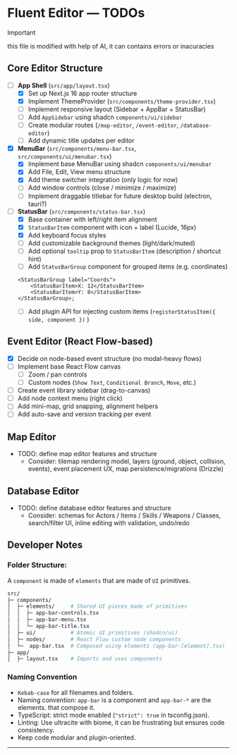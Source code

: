 # Fluent Editor — TODOs

> [!IMPORTANT]
> this file is modified with help of AI, it can contains errors or inacuracies

## Core Editor Structure

- [ ] **App Shell** (`src/app/layout.tsx`)
  - [x] Set up Next.js 16 app router structure
  - [x] Implement ThemeProvider (`src/components/theme-provider.tsx`)
  - [ ] Implement responsive layout (Sidebar + AppBar + StatusBar)
  - [ ] Add `AppSidebar` using shadcn `components/ui/sidebar`
  - [ ] Create modular routes (`/map-editor`, `/event-editor`,
        `/database-editor`)
  - [ ] Add dynamic title updates per editor

- [x] **MenuBar** (`src/components/menu-bar.tsx`,
      `src/components/ui/menubar.tsx`)
  - [x] Implement base MenuBar using shadcn `components/ui/menubar`
  - [x] Add File, Edit, View menu structure
  - [x] Add theme switcher integration (only logic for now)
  - [ ] Add window controls (close / minimize / maximize)
  - [ ] Implement draggable titlebar for future desktop build (electron, tauri?)

- [ ] **StatusBar** (`src/components/status-bar.tsx`)
  - [x] Base container with left/right item alignment
  - [x] `StatusBarItem` component with icon + label (Lucide, 16px)
  - [x] Add keyboard focus styles
  - [ ] Add customizable background themes (light/dark/muted)
  - [ ] Add optional `tooltip` prop to `StatusBarItem` (description / shortcut
        hint)
  - [ ] Add `StatusBarGroup` component for grouped items (e.g. coordinates)
  ```tsx
  <StatusBarGroup label="Coords">
      <StatusBarItem>X: 12</StatusBarItem>
      <StatusBarItem>Y: 8</StatusBarItem>
  </StatusBarGroup>;
  ```
  - [ ] Add plugin API for injecting custom items
        (`registerStatusItem({ side, component })` )

## Event Editor (React Flow-based)

- [x] Decide on node-based event structure (no modal-heavy flows)
- [ ] Implement base React Flow canvas
  - [ ] Zoom / pan controls
  - [ ] Custom nodes (`Show Text`, `Conditional Branch`, `Move`, etc.)
- [ ] Create event library sidebar (drag-to-canvas)
- [ ] Add node context menu (right click)
- [ ] Add mini-map, grid snapping, alignment helpers
- [ ] Add auto-save and version tracking per event

## Map Editor

- TODO: define map editor features and structure
  - Consider: tilemap rendering model, layers (ground, object, collision,
    events), event placement UX, map persistence/migrations (Drizzle)

## Database Editor

- TODO: define database editor features and structure
  - Consider: schemas for Actors / Items / Skills / Weapons / Classes,
    search/filter UI, inline editing with validation, undo/redo

## Developer Notes

### Folder Structure:

A `component` is made of `elements` that are made of `UI` primitives.

```bash
src/
├─ components/
│  ├─ elements/     # Shared UI pieces made of primitives
│  │  ├─ app-bar-controls.tsx
│  │  ├─ app-bar-menu.tsx
│  │  └─ app-bar-title.tsx
│  ├─ ui/           # Atomic UI primitives (shadcn/ui)     
│  ├─ nodes/        # React Flow custom node components
│  └─  app-bar.tsx  # Composed using elements (app-bar-[element].tsx)
├─ app/
│  ├─ layout.tsx    # Imports and uses components
```

### Naming Convention

- `Kebab-case` for all filenames and folders.
- Naming convention: `app-bar` is a component and `app-bar-*` are the elements.
  that compose it.
- TypeScript: strict mode enabled (`"strict": true` in tsconfig.json).
- Linting: Use ultracite with biome, it can be frustrating but ensures code
  consistency.
- Keep code modular and plugin-oriented.

---
